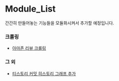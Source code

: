 # Module_List
 
간간히 만들어놓는 기능들을 모듈화시켜서 추가할 예정입니다.


### 크롤링
 - [아마존 리뷰 크롤링](https://github.com/l4279625/Module_List/blob/main/Crawling/Amazon_Review_Crawling.md)

### 그 외
- [티스토리 커밋 히스토리 그래프 추가](https://github.com/l4279625/Module_List/blob/main/ETC/Tistory-Commit-Graph.md)
